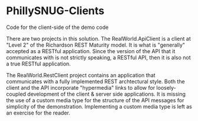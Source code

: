 PhillySNUG-Clients
==================

Code for the client-side of the demo code

There are two projects in this solution. The RealWorld.ApiClient is a client at "Level 2" of the Richardson REST Maturity model. It is what is "generally" accepted as a RESTful application. Since the version of the API that it communicates with is not strictly speaking, a RESTful API, then it is also not a true RESTful application.

The RealWorld.RestClient project contains an application that communicates with a fully implemented REST archtectural style. Both the client and the API incorporate "hypermedia" links to allow for loosely-coupled development of the client & server side applications. It is missing the use of a custom media type for the structure of the API messages for simplicity of the demonstration. Implementing a custom media type is left as an exercise for the reader.